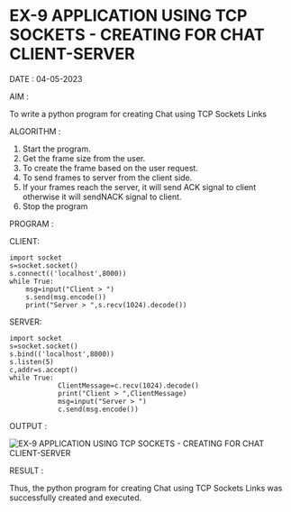 # EX-9 APPLICATION USING TCP SOCKETS - CREATING FOR CHAT CLIENT-SERVER

DATE : 04-05-2023

AIM :

  To write a python program for creating Chat using TCP Sockets Links

ALGORITHM :

1. Start the program.
2. Get the frame size from the user.
3. To create the frame based on the user request.
4. To send frames to server from the client side.
5. If your frames reach the server, it will send ACK signal to client otherwise it
will sendNACK signal to client.
6. Stop the program

PROGRAM :

CLIENT:
```
import socket
s=socket.socket()
s.connect(('localhost',8000))
while True:
    msg=input("Client > ")
    s.send(msg.encode())
    print("Server > ",s.recv(1024).decode())
```
SERVER:
```
import socket
s=socket.socket()
s.bind(('localhost',8000))
s.listen(5)
c,addr=s.accept()
while True:
            ClientMessage=c.recv(1024).decode()
            print("Client > ",ClientMessage)
            msg=input("Server > ")
            c.send(msg.encode())
```
OUTPUT :

![EX-9 APPLICATION USING TCP SOCKETS - CREATING FOR CHAT CLIENT-SERVER](https://github.com/kannan0071/EX-9/assets/119641638/76fb88d0-e802-412c-9afc-7f1606367bf4)

RESULT :

Thus, the python program for creating Chat using TCP Sockets Links was successfully created and executed.
